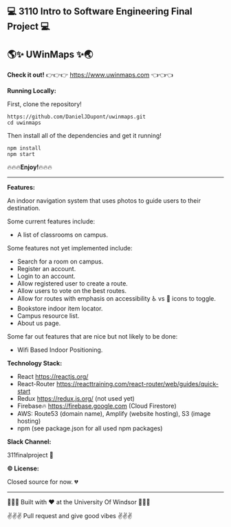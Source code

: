 ## :computer: 3110 Intro to Software Engineering Final Project :computer:

## :earth_americas::sparkles: UWinMaps :sparkles::earth_asia:

**Check it out!**
:point_right::point_right::point_right: https://www.uwinmaps.com :point_left::point_left::point_left:

**Running Locally:**

First, clone the repository!


```
https://github.com/DanielJDupont/uwinmaps.git
cd uwinmaps
```

Then install all of the dependencies and get it running!

```
npm install
npm start
```

:fire::fire::fire:**Enjoy!**:fire::fire::fire:

---

**Features:**

An indoor navigation system that uses photos to guide users to their destination.

Some current features include:

- A list of classrooms on campus.

Some features not yet implemented include:

- Search for a room on campus.
- Register an account.
- Login to an account.
- Allow registered user to create a route.
- Allow users to vote on the best routes.
- Allow for routes with emphasis on accessibility :wheelchair: vs :walking: icons to toggle.
- Bookstore indoor item locator.
- Campus resource list.
- About us page.

Some far out features that are nice but not likely to be done:

- Wifi Based Indoor Positioning.

**Technology Stack:**

- React https://reactjs.org/
- React-Router https://reacttraining.com/react-router/web/guides/quick-start
- Redux https://redux.js.org/ (not used yet)
- Firebase:fire: https://firebase.google.com (Cloud Firestore)
- AWS: Route53 (domain name), Amplify (website hosting), S3 (image hosting)
- npm (see package.json for all used npm packages)

**Slack Channel:**

311finalproject :seedling:

**:copyright: License:**

Closed source for now. :broken_heart:

---

:rose::rose::rose: Built with :heart: at the University Of Windsor :rose::rose::rose:

:v::v::v: Pull request and give good vibes :v::v::v:
